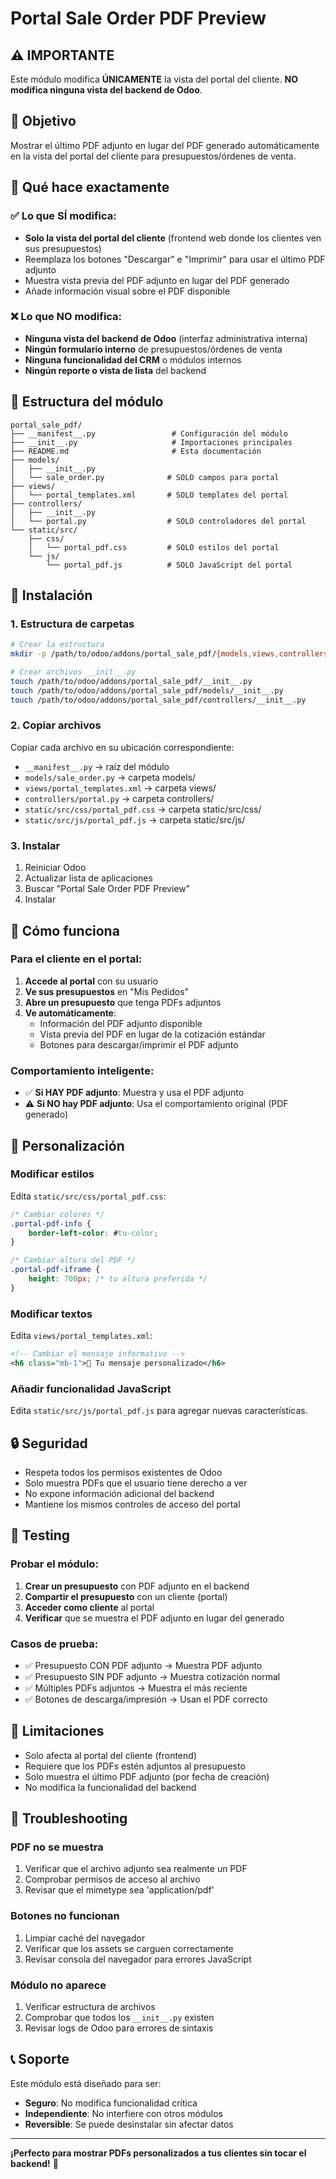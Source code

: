 # Portal Sale Order PDF Preview

## ⚠️ IMPORTANTE

Este módulo modifica **ÚNICAMENTE** la vista del portal del cliente. **NO modifica ninguna vista del backend de Odoo**.

## 🎯 Objetivo

Mostrar el último PDF adjunto en lugar del PDF generado automáticamente en la vista del portal del cliente para presupuestos/órdenes de venta.

## 🔧 Qué hace exactamente

### ✅ Lo que SÍ modifica:
- **Solo la vista del portal del cliente** (frontend web donde los clientes ven sus presupuestos)
- Reemplaza los botones "Descargar" e "Imprimir" para usar el último PDF adjunto
- Muestra vista previa del PDF adjunto en lugar del PDF generado
- Añade información visual sobre el PDF disponible

### ❌ Lo que NO modifica:
- **Ninguna vista del backend de Odoo** (interfaz administrativa interna)
- **Ningún formulario interno** de presupuestos/órdenes de venta
- **Ninguna funcionalidad del CRM** o módulos internos
- **Ningún reporte o vista de lista** del backend

## 📁 Estructura del módulo

```
portal_sale_pdf/
├── __manifest__.py                 # Configuración del módulo
├── __init__.py                     # Importaciones principales
├── README.md                       # Esta documentación
├── models/
│   ├── __init__.py
│   └── sale_order.py              # SOLO campos para portal
├── views/
│   └── portal_templates.xml       # SOLO templates del portal
├── controllers/
│   ├── __init__.py
│   └── portal.py                  # SOLO controladores del portal
└── static/src/
    ├── css/
    │   └── portal_pdf.css         # SOLO estilos del portal
    └── js/
        └── portal_pdf.js          # SOLO JavaScript del portal
```

## 🚀 Instalación

### 1. Estructura de carpetas

```bash
# Crear la estructura
mkdir -p /path/to/odoo/addons/portal_sale_pdf/{models,views,controllers,static/src/{css,js}}

# Crear archivos __init__.py
touch /path/to/odoo/addons/portal_sale_pdf/__init__.py
touch /path/to/odoo/addons/portal_sale_pdf/models/__init__.py
touch /path/to/odoo/addons/portal_sale_pdf/controllers/__init__.py
```

### 2. Copiar archivos

Copiar cada archivo en su ubicación correspondiente:

- `__manifest__.py` → raíz del módulo
- `models/sale_order.py` → carpeta models/
- `views/portal_templates.xml` → carpeta views/
- `controllers/portal.py` → carpeta controllers/
- `static/src/css/portal_pdf.css` → carpeta static/src/css/
- `static/src/js/portal_pdf.js` → carpeta static/src/js/

### 3. Instalar

1. Reiniciar Odoo
2. Actualizar lista de aplicaciones
3. Buscar "Portal Sale Order PDF Preview"
4. Instalar

## 📱 Cómo funciona

### Para el cliente en el portal:

1. **Accede al portal** con su usuario
2. **Ve sus presupuestos** en "Mis Pedidos"
3. **Abre un presupuesto** que tenga PDFs adjuntos
4. **Ve automáticamente**:
   - Información del PDF adjunto disponible
   - Vista previa del PDF en lugar de la cotización estándar
   - Botones para descargar/imprimir el PDF adjunto

### Comportamiento inteligente:

- ✅ **Si HAY PDF adjunto**: Muestra y usa el PDF adjunto
- ⚠️ **Si NO hay PDF adjunto**: Usa el comportamiento original (PDF generado)

## 🎨 Personalización

### Modificar estilos

Edita `static/src/css/portal_pdf.css`:

```css
/* Cambiar colores */
.portal-pdf-info {
    border-left-color: #tu-color;
}

/* Cambiar altura del PDF */
.portal-pdf-iframe {
    height: 700px; /* tu altura preferida */
}
```

### Modificar textos

Edita `views/portal_templates.xml`:

```xml
<!-- Cambiar el mensaje informativo -->
<h6 class="mb-1">📄 Tu mensaje personalizado</h6>
```

### Añadir funcionalidad JavaScript

Edita `static/src/js/portal_pdf.js` para agregar nuevas características.

## 🔒 Seguridad

- Respeta todos los permisos existentes de Odoo
- Solo muestra PDFs que el usuario tiene derecho a ver
- No expone información adicional del backend
- Mantiene los mismos controles de acceso del portal

## 🧪 Testing

### Probar el módulo:

1. **Crear un presupuesto** con PDF adjunto en el backend
2. **Compartir el presupuesto** con un cliente (portal)
3. **Acceder como cliente** al portal
4. **Verificar** que se muestra el PDF adjunto en lugar del generado

### Casos de prueba:

- ✅ Presupuesto CON PDF adjunto → Muestra PDF adjunto
- ✅ Presupuesto SIN PDF adjunto → Muestra cotización normal
- ✅ Múltiples PDFs adjuntos → Muestra el más reciente
- ✅ Botones de descarga/impresión → Usan el PDF correcto

## 🚫 Limitaciones

- Solo afecta al portal del cliente (frontend)
- Requiere que los PDFs estén adjuntos al presupuesto
- Solo muestra el último PDF adjunto (por fecha de creación)
- No modifica la funcionalidad del backend

## 🔧 Troubleshooting

### PDF no se muestra
1. Verificar que el archivo adjunto sea realmente un PDF
2. Comprobar permisos de acceso al archivo
3. Revisar que el mimetype sea 'application/pdf'

### Botones no funcionan
1. Limpiar caché del navegador
2. Verificar que los assets se carguen correctamente
3. Revisar consola del navegador para errores JavaScript

### Módulo no aparece
1. Verificar estructura de archivos
2. Comprobar que todos los `__init__.py` existen
3. Revisar logs de Odoo para errores de sintaxis

## 📞 Soporte

Este módulo está diseñado para ser:
- **Seguro**: No modifica funcionalidad crítica
- **Independiente**: No interfiere con otros módulos
- **Reversible**: Se puede desinstalar sin afectar datos

---

**¡Perfecto para mostrar PDFs personalizados a tus clientes sin tocar el backend!** 🎉